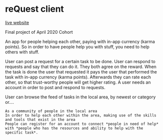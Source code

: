 # reQuest client
[live website](https://requestnow.netlify.app/)

Final project of April 2020 Cohort

An app for people helping each other, paying with in-app currency (karma points). So in order to have people help you with stuff, you need to help others with stuff.

User can post a request for a certain task to be done. User can respond to requests and say that they can do it. They both agree on the reward. When the task is done the user that requested it pays the user that performed the task with in-app currency (karma points). Afterwards they can rate each other, so that trust-worthy people will get higher rating. A user needs an account in order to post and respond to requests.

User can browse the feed of tasks in the local area, by newest or category or....

```
As a community of people in the local area
In order to help each other within the area, making use of the skills and tools that exist in the area
People can register for an account to connect *people in need of help* with *people who has the resources and ability to help with the specific task*.
```
